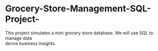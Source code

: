 # Grocery-Store-Management-SQL-Project-
This project simulates  a mini 
grocery store database. We will 
use SQL to manage data                    
derive business insights.
